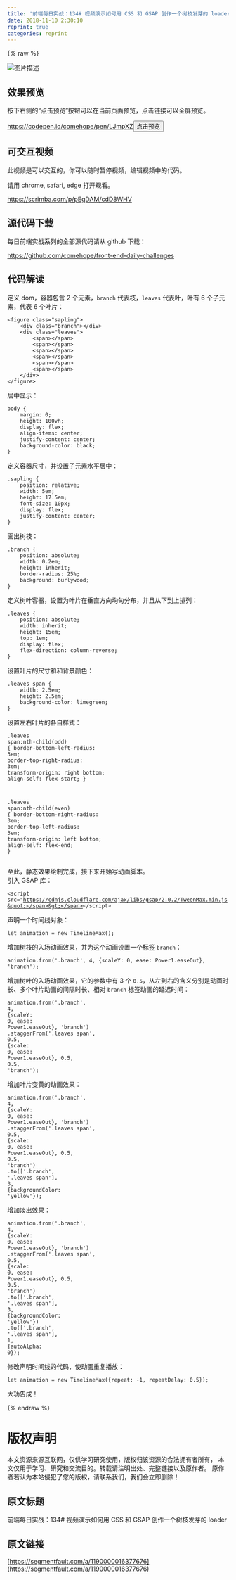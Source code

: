 ```yaml
---
title: '前端每日实战：134# 视频演示如何用 CSS 和 GSAP 创作一个树枝发芽的 loader' 
date: 2018-11-10 2:30:10
reprint: true
categories: reprint
---
```


{% raw %}
<p><span class="img-wrap"><img data-src="/img/bVbgSKa?w=400&amp;h=302" src="https://static.alili.tech/img/bVbgSKa?w=400&amp;h=302" alt="&#x56FE;&#x7247;&#x63CF;&#x8FF0;" title="&#x56FE;&#x7247;&#x63CF;&#x8FF0;" style="cursor:pointer;display:inline"></span></p><h2 id="articleHeader0">&#x6548;&#x679C;&#x9884;&#x89C8;</h2><p>&#x6309;&#x4E0B;&#x53F3;&#x4FA7;&#x7684;&#x201C;&#x70B9;&#x51FB;&#x9884;&#x89C8;&#x201D;&#x6309;&#x94AE;&#x53EF;&#x4EE5;&#x5728;&#x5F53;&#x524D;&#x9875;&#x9762;&#x9884;&#x89C8;&#xFF0C;&#x70B9;&#x51FB;&#x94FE;&#x63A5;&#x53EF;&#x4EE5;&#x5168;&#x5C4F;&#x9884;&#x89C8;&#x3002;</p><p><a href="https://codepen.io/comehope/pen/LJmpXZ" rel="nofollow noreferrer" target="_blank">https://codepen.io/comehope/pen/LJmpXZ</a><button class="btn btn-xs btn-default ml10 preview" data-url="comehope/pen/LJmpXZ" data-typeid="3">&#x70B9;&#x51FB;&#x9884;&#x89C8;</button></p><h2 id="articleHeader1">&#x53EF;&#x4EA4;&#x4E92;&#x89C6;&#x9891;</h2><p>&#x6B64;&#x89C6;&#x9891;&#x662F;&#x53EF;&#x4EE5;&#x4EA4;&#x4E92;&#x7684;&#xFF0C;&#x4F60;&#x53EF;&#x4EE5;&#x968F;&#x65F6;&#x6682;&#x505C;&#x89C6;&#x9891;&#xFF0C;&#x7F16;&#x8F91;&#x89C6;&#x9891;&#x4E2D;&#x7684;&#x4EE3;&#x7801;&#x3002;</p><p>&#x8BF7;&#x7528; chrome, safari, edge &#x6253;&#x5F00;&#x89C2;&#x770B;&#x3002;</p><p><a href="https://scrimba.com/p/pEgDAM/cdD8WHV" rel="nofollow noreferrer" target="_blank">https://scrimba.com/p/pEgDAM/cdD8WHV</a></p><h2 id="articleHeader2">&#x6E90;&#x4EE3;&#x7801;&#x4E0B;&#x8F7D;</h2><p>&#x6BCF;&#x65E5;&#x524D;&#x7AEF;&#x5B9E;&#x6218;&#x7CFB;&#x5217;&#x7684;&#x5168;&#x90E8;&#x6E90;&#x4EE3;&#x7801;&#x8BF7;&#x4ECE; github &#x4E0B;&#x8F7D;&#xFF1A;</p><p><a href="https://github.com/comehope/front-end-daily-challenges" rel="nofollow noreferrer" target="_blank">https://github.com/comehope/front-end-daily-challenges</a></p><h2 id="articleHeader3">&#x4EE3;&#x7801;&#x89E3;&#x8BFB;</h2><p>&#x5B9A;&#x4E49; dom&#xFF0C;&#x5BB9;&#x5668;&#x5305;&#x542B; 2 &#x4E2A;&#x5143;&#x7D20;&#xFF0C;<code>branch</code> &#x4EE3;&#x8868;&#x679D;&#xFF0C;<code>leaves</code> &#x4EE3;&#x8868;&#x53F6;&#xFF0C;&#x53F6;&#x6709; 6 &#x4E2A;&#x5B50;&#x5143;&#x7D20;&#xFF0C;&#x4EE3;&#x8868; 6 &#x4E2A;&#x53F6;&#x7247;&#xFF1A;</p><div class="widget-codetool" style="display:none"><div class="widget-codetool--inner"><span class="selectCode code-tool" data-toggle="tooltip" data-placement="top" title="" data-original-title="&#x5168;&#x9009;"></span> <span type="button" class="copyCode code-tool" data-toggle="tooltip" data-placement="top" data-clipboard-text="&lt;figure class=&quot;sapling&quot;&gt;
    &lt;div class=&quot;branch&quot;&gt;&lt;/div&gt;
    &lt;div class=&quot;leaves&quot;&gt;
        &lt;span&gt;&lt;/span&gt;
        &lt;span&gt;&lt;/span&gt;
        &lt;span&gt;&lt;/span&gt;
        &lt;span&gt;&lt;/span&gt;
        &lt;span&gt;&lt;/span&gt;
        &lt;span&gt;&lt;/span&gt;
    &lt;/div&gt;
&lt;/figure&gt;" title="" data-original-title="&#x590D;&#x5236;"></span> <span type="button" class="saveToNote code-tool" data-toggle="tooltip" data-placement="top" title="" data-original-title="&#x653E;&#x8FDB;&#x7B14;&#x8BB0;"></span></div></div><pre class="xml hljs"><code class="html"><span class="hljs-tag">&lt;<span class="hljs-name">figure</span> <span class="hljs-attr">class</span>=<span class="hljs-string">&quot;sapling&quot;</span>&gt;</span>
    <span class="hljs-tag">&lt;<span class="hljs-name">div</span> <span class="hljs-attr">class</span>=<span class="hljs-string">&quot;branch&quot;</span>&gt;</span><span class="hljs-tag">&lt;/<span class="hljs-name">div</span>&gt;</span>
    <span class="hljs-tag">&lt;<span class="hljs-name">div</span> <span class="hljs-attr">class</span>=<span class="hljs-string">&quot;leaves&quot;</span>&gt;</span>
        <span class="hljs-tag">&lt;<span class="hljs-name">span</span>&gt;</span><span class="hljs-tag">&lt;/<span class="hljs-name">span</span>&gt;</span>
        <span class="hljs-tag">&lt;<span class="hljs-name">span</span>&gt;</span><span class="hljs-tag">&lt;/<span class="hljs-name">span</span>&gt;</span>
        <span class="hljs-tag">&lt;<span class="hljs-name">span</span>&gt;</span><span class="hljs-tag">&lt;/<span class="hljs-name">span</span>&gt;</span>
        <span class="hljs-tag">&lt;<span class="hljs-name">span</span>&gt;</span><span class="hljs-tag">&lt;/<span class="hljs-name">span</span>&gt;</span>
        <span class="hljs-tag">&lt;<span class="hljs-name">span</span>&gt;</span><span class="hljs-tag">&lt;/<span class="hljs-name">span</span>&gt;</span>
        <span class="hljs-tag">&lt;<span class="hljs-name">span</span>&gt;</span><span class="hljs-tag">&lt;/<span class="hljs-name">span</span>&gt;</span>
    <span class="hljs-tag">&lt;/<span class="hljs-name">div</span>&gt;</span>
<span class="hljs-tag">&lt;/<span class="hljs-name">figure</span>&gt;</span></code></pre><p>&#x5C45;&#x4E2D;&#x663E;&#x793A;&#xFF1A;</p><div class="widget-codetool" style="display:none"><div class="widget-codetool--inner"><span class="selectCode code-tool" data-toggle="tooltip" data-placement="top" title="" data-original-title="&#x5168;&#x9009;"></span> <span type="button" class="copyCode code-tool" data-toggle="tooltip" data-placement="top" data-clipboard-text="body {
    margin: 0;
    height: 100vh;
    display: flex;
    align-items: center;
    justify-content: center;
    background-color: black;
}" title="" data-original-title="&#x590D;&#x5236;"></span> <span type="button" class="saveToNote code-tool" data-toggle="tooltip" data-placement="top" title="" data-original-title="&#x653E;&#x8FDB;&#x7B14;&#x8BB0;"></span></div></div><pre class="css hljs"><code class="css"><span class="hljs-selector-tag">body</span> {
    <span class="hljs-attribute">margin</span>: <span class="hljs-number">0</span>;
    <span class="hljs-attribute">height</span>: <span class="hljs-number">100vh</span>;
    <span class="hljs-attribute">display</span>: flex;
    <span class="hljs-attribute">align-items</span>: center;
    <span class="hljs-attribute">justify-content</span>: center;
    <span class="hljs-attribute">background-color</span>: black;
}</code></pre><p>&#x5B9A;&#x4E49;&#x5BB9;&#x5668;&#x5C3A;&#x5BF8;&#xFF0C;&#x5E76;&#x8BBE;&#x7F6E;&#x5B50;&#x5143;&#x7D20;&#x6C34;&#x5E73;&#x5C45;&#x4E2D;&#xFF1A;</p><div class="widget-codetool" style="display:none"><div class="widget-codetool--inner"><span class="selectCode code-tool" data-toggle="tooltip" data-placement="top" title="" data-original-title="&#x5168;&#x9009;"></span> <span type="button" class="copyCode code-tool" data-toggle="tooltip" data-placement="top" data-clipboard-text=".sapling {
    position: relative;
    width: 5em;
    height: 17.5em;
    font-size: 10px;
    display: flex;
    justify-content: center;
}" title="" data-original-title="&#x590D;&#x5236;"></span> <span type="button" class="saveToNote code-tool" data-toggle="tooltip" data-placement="top" title="" data-original-title="&#x653E;&#x8FDB;&#x7B14;&#x8BB0;"></span></div></div><pre class="css hljs"><code class="css"><span class="hljs-selector-class">.sapling</span> {
    <span class="hljs-attribute">position</span>: relative;
    <span class="hljs-attribute">width</span>: <span class="hljs-number">5em</span>;
    <span class="hljs-attribute">height</span>: <span class="hljs-number">17.5em</span>;
    <span class="hljs-attribute">font-size</span>: <span class="hljs-number">10px</span>;
    <span class="hljs-attribute">display</span>: flex;
    <span class="hljs-attribute">justify-content</span>: center;
}</code></pre><p>&#x753B;&#x51FA;&#x6811;&#x679D;&#xFF1A;</p><div class="widget-codetool" style="display:none"><div class="widget-codetool--inner"><span class="selectCode code-tool" data-toggle="tooltip" data-placement="top" title="" data-original-title="&#x5168;&#x9009;"></span> <span type="button" class="copyCode code-tool" data-toggle="tooltip" data-placement="top" data-clipboard-text=".branch {
    position: absolute;
    width: 0.2em;
    height: inherit;
    border-radius: 25%;
    background: burlywood;
}" title="" data-original-title="&#x590D;&#x5236;"></span> <span type="button" class="saveToNote code-tool" data-toggle="tooltip" data-placement="top" title="" data-original-title="&#x653E;&#x8FDB;&#x7B14;&#x8BB0;"></span></div></div><pre class="css hljs"><code class="css"><span class="hljs-selector-class">.branch</span> {
    <span class="hljs-attribute">position</span>: absolute;
    <span class="hljs-attribute">width</span>: <span class="hljs-number">0.2em</span>;
    <span class="hljs-attribute">height</span>: inherit;
    <span class="hljs-attribute">border-radius</span>: <span class="hljs-number">25%</span>;
    <span class="hljs-attribute">background</span>: burlywood;
}</code></pre><p>&#x5B9A;&#x4E49;&#x6811;&#x53F6;&#x5BB9;&#x5668;&#xFF0C;&#x8BBE;&#x7F6E;&#x4E3A;&#x53F6;&#x7247;&#x5728;&#x5782;&#x76F4;&#x65B9;&#x5411;&#x5747;&#x5300;&#x5206;&#x5E03;&#xFF0C;&#x5E76;&#x4E14;&#x4ECE;&#x4E0B;&#x5230;&#x4E0A;&#x6392;&#x5217;&#xFF1A;</p><div class="widget-codetool" style="display:none"><div class="widget-codetool--inner"><span class="selectCode code-tool" data-toggle="tooltip" data-placement="top" title="" data-original-title="&#x5168;&#x9009;"></span> <span type="button" class="copyCode code-tool" data-toggle="tooltip" data-placement="top" data-clipboard-text=".leaves {
    position: absolute;
    width: inherit;
    height: 15em;
    top: 1em;
    display: flex;
    flex-direction: column-reverse;
}" title="" data-original-title="&#x590D;&#x5236;"></span> <span type="button" class="saveToNote code-tool" data-toggle="tooltip" data-placement="top" title="" data-original-title="&#x653E;&#x8FDB;&#x7B14;&#x8BB0;"></span></div></div><pre class="css hljs"><code class="css"><span class="hljs-selector-class">.leaves</span> {
    <span class="hljs-attribute">position</span>: absolute;
    <span class="hljs-attribute">width</span>: inherit;
    <span class="hljs-attribute">height</span>: <span class="hljs-number">15em</span>;
    <span class="hljs-attribute">top</span>: <span class="hljs-number">1em</span>;
    <span class="hljs-attribute">display</span>: flex;
    <span class="hljs-attribute">flex-direction</span>: column-reverse;
}</code></pre><p>&#x8BBE;&#x7F6E;&#x53F6;&#x7247;&#x7684;&#x5C3A;&#x5BF8;&#x548C;&#x548C;&#x80CC;&#x666F;&#x989C;&#x8272;&#xFF1A;</p><div class="widget-codetool" style="display:none"><div class="widget-codetool--inner"><span class="selectCode code-tool" data-toggle="tooltip" data-placement="top" title="" data-original-title="&#x5168;&#x9009;"></span> <span type="button" class="copyCode code-tool" data-toggle="tooltip" data-placement="top" data-clipboard-text=".leaves span {
    width: 2.5em;
    height: 2.5em;
    background-color: limegreen;
}" title="" data-original-title="&#x590D;&#x5236;"></span> <span type="button" class="saveToNote code-tool" data-toggle="tooltip" data-placement="top" title="" data-original-title="&#x653E;&#x8FDB;&#x7B14;&#x8BB0;"></span></div></div><pre class="css hljs"><code class="css"><span class="hljs-selector-class">.leaves</span> <span class="hljs-selector-tag">span</span> {
    <span class="hljs-attribute">width</span>: <span class="hljs-number">2.5em</span>;
    <span class="hljs-attribute">height</span>: <span class="hljs-number">2.5em</span>;
    <span class="hljs-attribute">background-color</span>: limegreen;
}</code></pre><p>&#x8BBE;&#x7F6E;&#x5DE6;&#x53F3;&#x53F6;&#x7247;&#x7684;&#x5404;&#x81EA;&#x6837;&#x5F0F;&#xFF1A;</p><div class="widget-codetool" style="display:none"><div class="widget-codetool--inner"><span class="selectCode code-tool" data-toggle="tooltip" data-placement="top" title="" data-original-title="&#x5168;&#x9009;"></span> <span type="button" class="copyCode code-tool" data-toggle="tooltip" data-placement="top" data-clipboard-text=".leaves span:nth-child(odd) {
    border-bottom-left-radius: 3em;
    border-top-right-radius: 3em;
    transform-origin: right bottom;
    align-self: flex-start;
}

.leaves span:nth-child(even) {
    border-bottom-right-radius: 3em;
    border-top-left-radius: 3em;
    transform-origin: left bottom;
    align-self: flex-end;
}" title="" data-original-title="&#x590D;&#x5236;"></span> <span type="button" class="saveToNote code-tool" data-toggle="tooltip" data-placement="top" title="" data-original-title="&#x653E;&#x8FDB;&#x7B14;&#x8BB0;"></span></div></div><pre class="css hljs"><code class="css"><span class="hljs-selector-class">.leaves</span> <span class="hljs-selector-tag">span</span><span class="hljs-selector-pseudo">:nth-child(odd)</span> {
    <span class="hljs-attribute">border-bottom-left-radius</span>: <span class="hljs-number">3em</span>;
    <span class="hljs-attribute">border-top-right-radius</span>: <span class="hljs-number">3em</span>;
    <span class="hljs-attribute">transform-origin</span>: right bottom;
    <span class="hljs-attribute">align-self</span>: flex-start;
}

<span class="hljs-selector-class">.leaves</span> <span class="hljs-selector-tag">span</span><span class="hljs-selector-pseudo">:nth-child(even)</span> {
    <span class="hljs-attribute">border-bottom-right-radius</span>: <span class="hljs-number">3em</span>;
    <span class="hljs-attribute">border-top-left-radius</span>: <span class="hljs-number">3em</span>;
    <span class="hljs-attribute">transform-origin</span>: left bottom;
    <span class="hljs-attribute">align-self</span>: flex-end;
}</code></pre><p>&#x81F3;&#x6B64;&#xFF0C;&#x9759;&#x6001;&#x6548;&#x679C;&#x7ED8;&#x5236;&#x5B8C;&#x6210;&#xFF0C;&#x63A5;&#x4E0B;&#x6765;&#x5F00;&#x59CB;&#x5199;&#x52A8;&#x753B;&#x811A;&#x672C;&#x3002;<br>&#x5F15;&#x5165; GSAP &#x5E93;&#xFF1A;</p><div class="widget-codetool" style="display:none"><div class="widget-codetool--inner"><span class="selectCode code-tool" data-toggle="tooltip" data-placement="top" title="" data-original-title="&#x5168;&#x9009;"></span> <span type="button" class="copyCode code-tool" data-toggle="tooltip" data-placement="top" data-clipboard-text="&lt;script src=&quot;https://cdnjs.cloudflare.com/ajax/libs/gsap/2.0.2/TweenMax.min.js&quot;&gt;&lt;/script&gt;" title="" data-original-title="&#x590D;&#x5236;"></span> <span type="button" class="saveToNote code-tool" data-toggle="tooltip" data-placement="top" title="" data-original-title="&#x653E;&#x8FDB;&#x7B14;&#x8BB0;"></span></div></div><pre class="xml hljs"><code class="html" style="word-break:break-word;white-space:initial"><span class="hljs-tag">&lt;<span class="hljs-name">script</span> <span class="hljs-attr">src</span>=<span class="hljs-string">&quot;https://cdnjs.cloudflare.com/ajax/libs/gsap/2.0.2/TweenMax.min.js&quot;</span>&gt;</span><span class="undefined"></span><span class="hljs-tag">&lt;/<span class="hljs-name">script</span>&gt;</span></code></pre><p>&#x58F0;&#x660E;&#x4E00;&#x4E2A;&#x65F6;&#x95F4;&#x7EBF;&#x5BF9;&#x8C61;&#xFF1A;</p><div class="widget-codetool" style="display:none"><div class="widget-codetool--inner"><span class="selectCode code-tool" data-toggle="tooltip" data-placement="top" title="" data-original-title="&#x5168;&#x9009;"></span> <span type="button" class="copyCode code-tool" data-toggle="tooltip" data-placement="top" data-clipboard-text="let animation = new TimelineMax();" title="" data-original-title="&#x590D;&#x5236;"></span> <span type="button" class="saveToNote code-tool" data-toggle="tooltip" data-placement="top" title="" data-original-title="&#x653E;&#x8FDB;&#x7B14;&#x8BB0;"></span></div></div><pre class="javascript hljs"><code class="javascript" style="word-break:break-word;white-space:initial"><span class="hljs-keyword">let</span> animation = <span class="hljs-keyword">new</span> TimelineMax();</code></pre><p>&#x589E;&#x52A0;&#x6811;&#x679D;&#x7684;&#x5165;&#x573A;&#x52A8;&#x753B;&#x6548;&#x679C;&#xFF0C;&#x5E76;&#x4E3A;&#x8FD9;&#x4E2A;&#x52A8;&#x753B;&#x8BBE;&#x7F6E;&#x4E00;&#x4E2A;&#x6807;&#x7B7E; <code>branch</code>&#xFF1A;</p><div class="widget-codetool" style="display:none"><div class="widget-codetool--inner"><span class="selectCode code-tool" data-toggle="tooltip" data-placement="top" title="" data-original-title="&#x5168;&#x9009;"></span> <span type="button" class="copyCode code-tool" data-toggle="tooltip" data-placement="top" data-clipboard-text="animation.from(&apos;.branch&apos;, 4, {scaleY: 0, ease: Power1.easeOut}, &apos;branch&apos;);" title="" data-original-title="&#x590D;&#x5236;"></span> <span type="button" class="saveToNote code-tool" data-toggle="tooltip" data-placement="top" title="" data-original-title="&#x653E;&#x8FDB;&#x7B14;&#x8BB0;"></span></div></div><pre class="javascript hljs"><code class="javascript" style="word-break:break-word;white-space:initial">animation.from(<span class="hljs-string">&apos;.branch&apos;</span>, <span class="hljs-number">4</span>, {<span class="hljs-attr">scaleY</span>: <span class="hljs-number">0</span>, <span class="hljs-attr">ease</span>: Power1.easeOut}, <span class="hljs-string">&apos;branch&apos;</span>);</code></pre><p>&#x589E;&#x52A0;&#x6811;&#x53F6;&#x7684;&#x5165;&#x573A;&#x52A8;&#x753B;&#x6548;&#x679C;&#xFF0C;&#x5B83;&#x7684;&#x53C2;&#x6570;&#x4E2D;&#x6709; 3 &#x4E2A; <code>0.5</code>&#xFF0C;&#x4ECE;&#x5DE6;&#x5230;&#x53F3;&#x7684;&#x542B;&#x4E49;&#x5206;&#x522B;&#x662F;&#x52A8;&#x753B;&#x65F6;&#x957F;&#x3001;&#x591A;&#x4E2A;&#x53F6;&#x7247;&#x52A8;&#x753B;&#x7684;&#x95F4;&#x9694;&#x65F6;&#x957F;&#x3001;&#x76F8;&#x5BF9; <code>branch</code> &#x6807;&#x7B7E;&#x52A8;&#x753B;&#x7684;&#x5EF6;&#x8FDF;&#x65F6;&#x95F4;&#xFF1A;</p><div class="widget-codetool" style="display:none"><div class="widget-codetool--inner"><span class="selectCode code-tool" data-toggle="tooltip" data-placement="top" title="" data-original-title="&#x5168;&#x9009;"></span> <span type="button" class="copyCode code-tool" data-toggle="tooltip" data-placement="top" data-clipboard-text="animation.from(&apos;.branch&apos;, 4, {scaleY: 0, ease: Power1.easeOut}, &apos;branch&apos;)
    .staggerFrom(&apos;.leaves span&apos;, 0.5, {scale: 0, ease: Power1.easeOut}, 0.5, 0.5, &apos;branch&apos;);" title="" data-original-title="&#x590D;&#x5236;"></span> <span type="button" class="saveToNote code-tool" data-toggle="tooltip" data-placement="top" title="" data-original-title="&#x653E;&#x8FDB;&#x7B14;&#x8BB0;"></span></div></div><pre class="javascript hljs"><code class="javascript">animation.from(<span class="hljs-string">&apos;.branch&apos;</span>, <span class="hljs-number">4</span>, {<span class="hljs-attr">scaleY</span>: <span class="hljs-number">0</span>, <span class="hljs-attr">ease</span>: Power1.easeOut}, <span class="hljs-string">&apos;branch&apos;</span>)
    .staggerFrom(<span class="hljs-string">&apos;.leaves span&apos;</span>, <span class="hljs-number">0.5</span>, {<span class="hljs-attr">scale</span>: <span class="hljs-number">0</span>, <span class="hljs-attr">ease</span>: Power1.easeOut}, <span class="hljs-number">0.5</span>, <span class="hljs-number">0.5</span>, <span class="hljs-string">&apos;branch&apos;</span>);</code></pre><p>&#x589E;&#x52A0;&#x53F6;&#x7247;&#x53D8;&#x9EC4;&#x7684;&#x52A8;&#x753B;&#x6548;&#x679C;&#xFF1A;</p><div class="widget-codetool" style="display:none"><div class="widget-codetool--inner"><span class="selectCode code-tool" data-toggle="tooltip" data-placement="top" title="" data-original-title="&#x5168;&#x9009;"></span> <span type="button" class="copyCode code-tool" data-toggle="tooltip" data-placement="top" data-clipboard-text="animation.from(&apos;.branch&apos;, 4, {scaleY: 0, ease: Power1.easeOut}, &apos;branch&apos;)
    .staggerFrom(&apos;.leaves span&apos;, 0.5, {scale: 0, ease: Power1.easeOut}, 0.5, 0.5, &apos;branch&apos;)
    .to([&apos;.branch&apos;, &apos;.leaves span&apos;], 3, {backgroundColor: &apos;yellow&apos;});" title="" data-original-title="&#x590D;&#x5236;"></span> <span type="button" class="saveToNote code-tool" data-toggle="tooltip" data-placement="top" title="" data-original-title="&#x653E;&#x8FDB;&#x7B14;&#x8BB0;"></span></div></div><pre class="javascript hljs"><code class="javascript">animation.from(<span class="hljs-string">&apos;.branch&apos;</span>, <span class="hljs-number">4</span>, {<span class="hljs-attr">scaleY</span>: <span class="hljs-number">0</span>, <span class="hljs-attr">ease</span>: Power1.easeOut}, <span class="hljs-string">&apos;branch&apos;</span>)
    .staggerFrom(<span class="hljs-string">&apos;.leaves span&apos;</span>, <span class="hljs-number">0.5</span>, {<span class="hljs-attr">scale</span>: <span class="hljs-number">0</span>, <span class="hljs-attr">ease</span>: Power1.easeOut}, <span class="hljs-number">0.5</span>, <span class="hljs-number">0.5</span>, <span class="hljs-string">&apos;branch&apos;</span>)
    .to([<span class="hljs-string">&apos;.branch&apos;</span>, <span class="hljs-string">&apos;.leaves span&apos;</span>], <span class="hljs-number">3</span>, {<span class="hljs-attr">backgroundColor</span>: <span class="hljs-string">&apos;yellow&apos;</span>});</code></pre><p>&#x589E;&#x52A0;&#x6DE1;&#x51FA;&#x6548;&#x679C;&#xFF1A;</p><div class="widget-codetool" style="display:none"><div class="widget-codetool--inner"><span class="selectCode code-tool" data-toggle="tooltip" data-placement="top" title="" data-original-title="&#x5168;&#x9009;"></span> <span type="button" class="copyCode code-tool" data-toggle="tooltip" data-placement="top" data-clipboard-text="animation.from(&apos;.branch&apos;, 4, {scaleY: 0, ease: Power1.easeOut}, &apos;branch&apos;)
    .staggerFrom(&apos;.leaves span&apos;, 0.5, {scale: 0, ease: Power1.easeOut}, 0.5, 0.5, &apos;branch&apos;)
    .to([&apos;.branch&apos;, &apos;.leaves span&apos;], 3, {backgroundColor: &apos;yellow&apos;})
    .to([&apos;.branch&apos;, &apos;.leaves span&apos;], 1, {autoAlpha: 0});" title="" data-original-title="&#x590D;&#x5236;"></span> <span type="button" class="saveToNote code-tool" data-toggle="tooltip" data-placement="top" title="" data-original-title="&#x653E;&#x8FDB;&#x7B14;&#x8BB0;"></span></div></div><pre class="javascript hljs"><code class="javascript">animation.from(<span class="hljs-string">&apos;.branch&apos;</span>, <span class="hljs-number">4</span>, {<span class="hljs-attr">scaleY</span>: <span class="hljs-number">0</span>, <span class="hljs-attr">ease</span>: Power1.easeOut}, <span class="hljs-string">&apos;branch&apos;</span>)
    .staggerFrom(<span class="hljs-string">&apos;.leaves span&apos;</span>, <span class="hljs-number">0.5</span>, {<span class="hljs-attr">scale</span>: <span class="hljs-number">0</span>, <span class="hljs-attr">ease</span>: Power1.easeOut}, <span class="hljs-number">0.5</span>, <span class="hljs-number">0.5</span>, <span class="hljs-string">&apos;branch&apos;</span>)
    .to([<span class="hljs-string">&apos;.branch&apos;</span>, <span class="hljs-string">&apos;.leaves span&apos;</span>], <span class="hljs-number">3</span>, {<span class="hljs-attr">backgroundColor</span>: <span class="hljs-string">&apos;yellow&apos;</span>})
    .to([<span class="hljs-string">&apos;.branch&apos;</span>, <span class="hljs-string">&apos;.leaves span&apos;</span>], <span class="hljs-number">1</span>, {<span class="hljs-attr">autoAlpha</span>: <span class="hljs-number">0</span>});</code></pre><p>&#x4FEE;&#x6539;&#x58F0;&#x660E;&#x65F6;&#x95F4;&#x7EBF;&#x7684;&#x4EE3;&#x7801;&#xFF0C;&#x4F7F;&#x52A8;&#x753B;&#x91CD;&#x590D;&#x64AD;&#x653E;&#xFF1A;</p><div class="widget-codetool" style="display:none"><div class="widget-codetool--inner"><span class="selectCode code-tool" data-toggle="tooltip" data-placement="top" title="" data-original-title="&#x5168;&#x9009;"></span> <span type="button" class="copyCode code-tool" data-toggle="tooltip" data-placement="top" data-clipboard-text="let animation = new TimelineMax({repeat: -1, repeatDelay: 0.5});" title="" data-original-title="&#x590D;&#x5236;"></span> <span type="button" class="saveToNote code-tool" data-toggle="tooltip" data-placement="top" title="" data-original-title="&#x653E;&#x8FDB;&#x7B14;&#x8BB0;"></span></div></div><pre class="javascript hljs"><code class="javascript" style="word-break:break-word;white-space:initial"><span class="hljs-keyword">let</span> animation = <span class="hljs-keyword">new</span> TimelineMax({<span class="hljs-attr">repeat</span>: <span class="hljs-number">-1</span>, <span class="hljs-attr">repeatDelay</span>: <span class="hljs-number">0.5</span>});</code></pre><p>&#x5927;&#x529F;&#x544A;&#x6210;&#xFF01;</p>
{% endraw %}

# 版权声明
本文资源来源互联网，仅供学习研究使用，版权归该资源的合法拥有者所有，
本文仅用于学习、研究和交流目的。转载请注明出处、完整链接以及原作者。
原作者若认为本站侵犯了您的版权，请联系我们，我们会立即删除！

## 原文标题
前端每日实战：134# 视频演示如何用 CSS 和 GSAP 创作一个树枝发芽的 loader

## 原文链接
[https://segmentfault.com/a/1190000016377676](https://segmentfault.com/a/1190000016377676)

